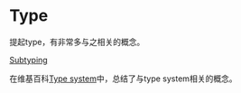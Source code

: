 # Type

提起type，有非常多与之相关的概念。

[Subtyping](https://en.wikipedia.org/wiki/Subtyping)



在维基百科[Type system](https://en.wikipedia.org/wiki/Type_system)中，总结了与type system相关的概念。